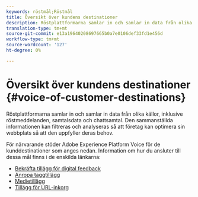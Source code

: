 ```yaml
---
keywords: röstmål;Röstmål
title: Översikt över kundens destinationer
description: Röstplattformarna samlar in och samlar in data från olika källor, inklusive röstmeddelanden, samtalsdata och chattsamtal. Den sammanställda informationen kan filtreras och analyseras så att företag kan optimera sin webbplats så att den uppfyller deras behov.
translation-type: tm+mt
source-git-commit: e13a19640208697665b0a7e0106def33fd1e456d
workflow-type: tm+mt
source-wordcount: '127'
ht-degree: 0%

---
```



# Översikt över kundens destinationer {#voice-of-customer-destinations}

Röstplattformarna samlar in och samlar in data från olika källor, inklusive röstmeddelanden, samtalsdata och chattsamtal. Den sammanställda informationen kan filtreras och analyseras så att företag kan optimera sin webbplats så att den uppfyller deras behov.

För närvarande stöder Adobe Experience Platform Voice för de kunddestinationer som anges nedan. Information om hur du ansluter till dessa mål finns i de enskilda länkarna:

- [Bekräfta tillägg för digital feedback](./confirmit-digital-feedback.md)
- [Anropa taggtillägg](./invoca.md)
- [Medietillägg](./medallia.md)
- [Tillägg för URL-inkorg](./talkurl.md)
